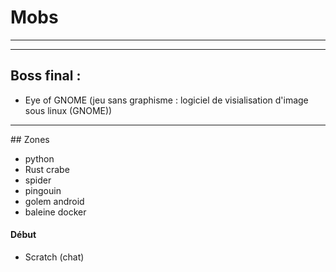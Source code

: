 # Mobs

---
---

## Boss final :
  - Eye of GNOME (jeu sans graphisme : logiciel de visialisation d'image sous linux (GNOME))

----

## Zones
 - python
 - Rust crabe
 - spider
 - pingouin
 - golem android 
 - baleine docker


#### Début
 - Scratch (chat)
